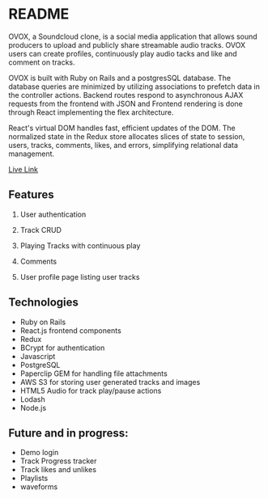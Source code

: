 # README
OVOX, a Soundcloud clone, is a social media application that allows sound producers to upload and publicly share streamable audio tracks. OVOX users can create profiles, continuously play audio tacks and like and comment on tracks.

OVOX is built with Ruby on Rails and a postgresSQL database. The database queries are minimized by utilizing associations to prefetch data in the controller actions. Backend routes respond to asynchronous AJAX requests from the frontend with JSON and Frontend rendering is done through React implementing the flex architecture. 

React's virtual DOM handles fast, efficient updates of the DOM. The normalized state in the Redux store allocates slices of state to session, users, tracks, comments, likes, and errors, simplifying relational data management.

[Live Link](https://ovox.herokuapp.com) 

## Features

1.  User authentication

2. Track CRUD 

3. Playing Tracks with continuous play

4. Comments

5. User profile page listing user tracks


## Technologies

* Ruby on Rails
* React.js frontend components
* Redux
* BCrypt for authentication
* Javascript
* PostgreSQL
* Paperclip GEM for handling file attachments
* AWS S3 for storing user generated tracks and images
* HTML5 Audio for track play/pause actions
* Lodash
* Node.js


## Future and in progress:

* Demo login
* Track Progress tracker
* Track likes and unlikes
* Playlists
* waveforms

